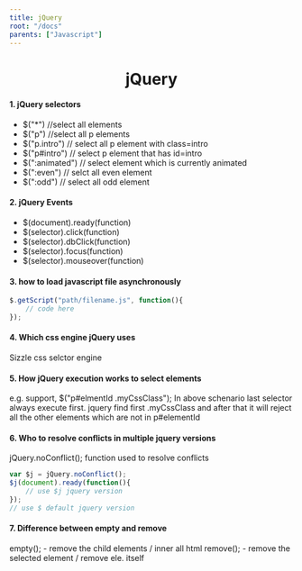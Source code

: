 ```yaml
---
title: jQuery
root: "/docs"
parents: ["Javascript"]
---
```

<h1 align="center">
  jQuery
</h1>

#### 1. jQuery selectors
* $("*") //select all elements
* $("p") //select all p elements
* $("p.intro") // select all p element with class=intro
* $("p#intro") // select p element that has id=intro
* $(":animated") // select element which is currently animated
* $(":even") // selct all even element
* $(":odd") // select all odd element

#### 2. jQuery Events
* $(document).ready(function)
* $(selector).click(function)
* $(selector).dbClick(function)
* $(selector).focus(function)
* $(selector).mouseover(function)

#### 3. how to load javascript file asynchronously
```javascript
$.getScript("path/filename.js", function(){
    // code here
});
```

#### 4. Which css engine jQuery uses
Sizzle css selctor engine 

#### 5. How jQuery execution works to select elements
e.g. support, $("p#elmentId .myCssClass");
In above schenario last selector always execute first. jquery find first .myCssClass and after that it will reject all the other elements which are not in p#elementId

#### 6. Who to resolve conflicts in multiple jquery versions
jQuery.noConflict(); function used to resolve conflicts
```javascript
var $j = jQuery.noConflict();
$j(document).ready(function(){
    // use $j jquery version 
});
// use $ default jquery version
```
#### 7. Difference between empty and remove
empty(); - remove the child elements / inner all html
remove(); - remove the selected element / remove ele. itself